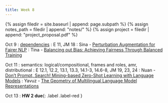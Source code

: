 ```yaml
---
title: Week 8
---
```



{% assign filedir = site.baseurl | append: page.subpath %} 
{% assign notes_path = filedir | append: "notes/" %} 
{% assign project = filedir | append: "project_proposal.pdf" %}

<!--  
Instructions:

INDENTATION COUNTS

Each day should be formatted exactly as follows

Date
: Lessons Covered
  : Reading List
    : In Class Presentations
: **Assignment/Announcement**{: .label}


To add a hyperlink for readings, do it as follows
  : [Example Paper](http://linktopaper.edu)

To make the hyperlink open in a new tab by default
  : [Example Paper](http://linktopaper.edu){:target=_"blank"}

The announcement can be made red for due dates as follows
: **Assignment Due**{: .label .label-red }

-->

Oct 9
: [dependencies]({{site.baseurl}}assets/files/depend.pdf)
  : E 11, JM 18
    : Sina - [Perturbation Augmentation for Fairer NLP](https://aclanthology.org/2022.emnlp-main.646)
    : Tina - [Balancing out Bias: Achieving Fairness Through Balanced Training](https://aclanthology.org/2022.emnlp-main.779.pdf)

Oct 11
: semantics: logical/compositional, frames and roles, amr, distributional
  : E 12.1, 12.2, 13.1, 13.3, 14.1-3, 14.6-8, JM 19, 23, 24
    : Nuan - [Don’t Prompt, Search! Mining-based Zero-Shot Learning with Language Models](https://aclanthology.org/2022.emnlp-main.509)
    : Yavuz - [The Geometry of Multilingual Language Model Representations](https://aclanthology.org/2022.emnlp-main.9/)



Oct 13 
: **HW 2 due**{: .label .label-red }